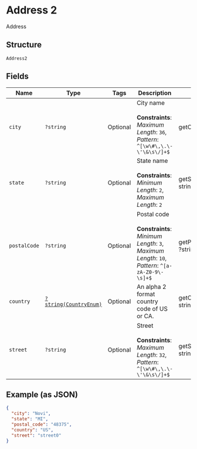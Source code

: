 
# Address 2

Address

## Structure

`Address2`

## Fields

| Name | Type | Tags | Description | Getter | Setter |
|  --- | --- | --- | --- | --- | --- |
| `city` | `?string` | Optional | City name<br><br>**Constraints**: *Maximum Length*: `36`, *Pattern*: `^[\w\#\,\.\-\'\&\s\/]+$` | getCity(): ?string | setCity(?string city): void |
| `state` | `?string` | Optional | State name<br><br>**Constraints**: *Minimum Length*: `2`, *Maximum Length*: `2` | getState(): ?string | setState(?string state): void |
| `postalCode` | `?string` | Optional | Postal code<br><br>**Constraints**: *Minimum Length*: `3`, *Maximum Length*: `10`, *Pattern*: `^[a-zA-Z0-9\-\s]+$` | getPostalCode(): ?string | setPostalCode(?string postalCode): void |
| `country` | [`?string(CountryEnum)`](../../doc/models/country-enum.md) | Optional | An alpha 2 format country code of US or CA. | getCountry(): ?string | setCountry(?string country): void |
| `street` | `?string` | Optional | Street<br><br>**Constraints**: *Maximum Length*: `32`, *Pattern*: `^[\w\#\,\.\-\'\&\s\/]+$` | getStreet(): ?string | setStreet(?string street): void |

## Example (as JSON)

```json
{
  "city": "Novi",
  "state": "MI",
  "postal_code": "48375",
  "country": "US",
  "street": "street0"
}
```

